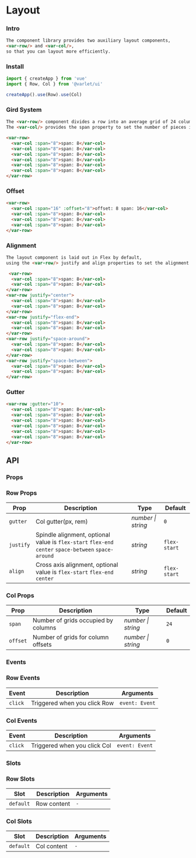 # Layout

### Intro

```html
The component library provides two auxiliary layout components,
<var-row/> and <var-col/>, 
so that you can layout more efficiently.
```

### Install

```js
import { createApp } from 'vue'
import { Row, Col } from '@varlet/ui'

createApp().use(Row).use(Col)
```

### Gird System

```html
The <var-row/> component divides a row into an average grid of 24 columns (24 pieces). 
The <var-col/> provides the span property to set the number of pieces in the column and the offset property to set the number of pieces offset in the column.
```

```html
<var-row>
  <var-col :span="8">span: 8</var-col>
  <var-col :span="8">span: 8</var-col>
  <var-col :span="8">span: 8</var-col>
  <var-col :span="8">span: 8</var-col>
  <var-col :span="8">span: 8</var-col>
  <var-col :span="8">span: 8</var-col>
</var-row>
```

### Offset

```html
<var-row>
  <var-col :span="16" :offset="8">offset: 8 span: 16</var-col>
  <var-col :span="8">span: 8</var-col>
  <var-col :span="8">span: 8</var-col>
  <var-col :span="8">span: 8</var-col>
</var-row>
```

### Alignment

```html
The layout component is laid out in Flex by default, 
using the <var-row/> justify and align properties to set the alignment of the main and cross axes.
```

```html
 <var-row>
  <var-col :span="8">span: 8</var-col>
  <var-col :span="8">span: 8</var-col>
</var-row>
<var-row justify="center">
  <var-col :span="8">span: 8</var-col>
  <var-col :span="8">span: 8</var-col>
</var-row>
<var-row justify="flex-end">
  <var-col :span="8">span: 8</var-col>
  <var-col :span="8">span: 8</var-col>
</var-row>
<var-row justify="space-around">
  <var-col :span="8">span: 8</var-col>
  <var-col :span="8">span: 8</var-col>
</var-row>
<var-row justify="space-between">
  <var-col :span="8">span: 8</var-col>
  <var-col :span="8">span: 8</var-col>
</var-row>
```

### Gutter

```html
<var-row :gutter="10">
  <var-col :span="8">span: 8</var-col>
  <var-col :span="8">span: 8</var-col>
  <var-col :span="8">span: 8</var-col>
  <var-col :span="8">span: 8</var-col>
  <var-col :span="8">span: 8</var-col>
  <var-col :span="8">span: 8</var-col>
</var-row>
```

## API

### Props

### Row Props

| Prop | Description | Type | Default | 
| --- | --- | --- | --- | 
| `gutter` | Col gutter(px, rem) | _number \| string_ | `0` |
| `justify` | Spindle alignment, optional value is `flex-start` `flex-end` `center` `space-between` `space-around` | _string_ | `flex-start` |
| `align` | Cross axis alignment, optional value is `flex-start` `flex-end` `center` | _string_ | `flex-start` |

### Col Props

| Prop | Description | Type | Default | 
| --- | --- | --- | --- | 
| `span` | Number of grids occupied by columns | _number \| string_ | `24` |
| `offset` | Number of grids for column offsets | _number \| string_ | `0` |

### Events

### Row Events

| Event | Description | Arguments |
| --- | --- | --- |
| `click` | Triggered when you click Row | `event: Event` |

### Col Events

| Event | Description | Arguments |
| --- | --- | --- |
| `click` | Triggered when you click Col | `event: Event` |

### Slots

### Row Slots

| Slot | Description | Arguments |
| --- | --- | --- |
| `default` | Row content | `-` |

### Col Slots

| Slot | Description | Arguments |
| --- | --- | --- |
| `default` | Col content | `-` |